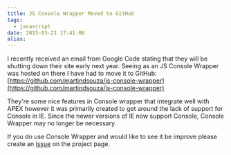 ```yaml
---
title: JS Console Wrapper Moved to GitHub
tags:
  - javascript
date: 2015-03-21 17:41:00
alias:
---
```


I recently received an email from Google Code stating that they will be shutting down their site early next year. Seeing as an JS Console Wrapper was hosted on there I have had to move it to GitHub: [https://github.com/martindsouza/js-console-wrapper](https://github.com/martindsouza/js-console-wrapper)

They're some nice features in Console wrapper that integrate well with APEX however it was primarily created to get around the lack of support for Console in IE. Since the newer versions of IE now support Console, Console Wrapper may no longer be necessary.

If you do use Console Wrapper and would like to see it be improve please create an [issue](https://github.com/martindsouza/js-console-wrapper/issues) on the project page.
